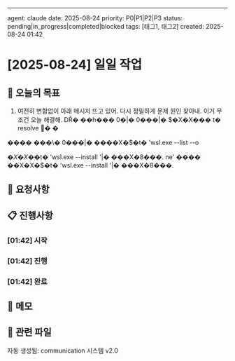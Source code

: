 ---
agent: claude
date: 2025-08-24
priority: P0|P1|P2|P3
status: pending|in_progress|completed|blocked
tags: [태그1, 태그2]
created: 2025-08-24 01:42

# [2025-08-24] 일일 작업

## 🎯 오늘의 목표
1. 여전히 변함없이 아래 메시지 뜨고 있어. 다시 정밀하게 문제 원인 찾아내. 이거 무조건 오늘 해결해.
DŘ� ��h��� 0�|� 0���|� $�X�X��� t� resolve � �

���� ���\� 0���|� ����X�$�t� 'wsl.exe --list --o

$�X�X�$�t� 'wsl.exe --install <Distro>'|�  ���X�8���.
ne' ����
��X�X�$�t� 'wsl.exe --install <Distro>'|�  ���X�8���.



## 💬 요청사항

## 📋 진행사항

### [01:42] 시작

### [01:42] 진행

### [01:42] 완료

## 📝 메모

## 🔗 관련 파일

자동 생성됨: communication 시스템 v2.0

